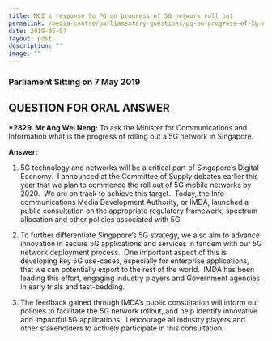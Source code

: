 ```yaml
---
title: MCI's response to PQ on progress of 5G network roll out
permalink: /media-centre/parliamentary-questions/pq-on-progress-of-5g-network-roll-out/
date: 2019-05-07
layout: post
description: ""
image: ""
---
```

### Parliament Sitting on 7 May 2019

QUESTION FOR ORAL ANSWER
------------------------

**\*2829. Mr Ang Wei Neng:** To ask the Minister for Communications and Information what is the progress of rolling out a 5G network in Singapore.  
  
**Answer:**  
  
1. 5G technology and networks will be a critical part of Singapore’s Digital Economy.  I announced at the Committee of Supply debates earlier this year that we plan to commence the roll out of 5G mobile networks by 2020.  We are on track to achieve this target.  Today, the Info-communications Media Development Authority, or IMDA, launched a public consultation on the appropriate regulatory framework, spectrum allocation and other policies associated with 5G.   
  
2. To further differentiate Singapore’s 5G strategy, we also aim to advance innovation in secure 5G applications and services in tandem with our 5G network deployment process.  One important aspect of this is developing key 5G use-cases, especially for enterprise applications, that we can potentially export to the rest of the world.  IMDA has been leading this effort, engaging industry players and Government agencies in early trials and test-bedding.   
  
3. The feedback gained through IMDA’s public consultation will inform our policies to facilitate the 5G network rollout, and help identify innovative and impactful 5G applications.  I encourage all industry players and other stakeholders to actively participate in this consultation.